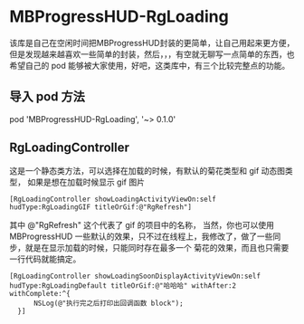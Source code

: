 # MBProgressHUD-RgLoading
  该库是自己在空闲时间把MBProgressHUD封装的更简单，让自己用起来更方便，但是发现越来越喜欢一些简单的封装，然后，，，有空就无聊写一点简单的东西，也希望自己的 pod 能够被大家使用，好吧，这类库中，有三个比较完整点的功能。

## 导入 pod 方法
  pod 'MBProgressHUD-RgLoading', '~> 0.1.0'

## RgLoadingController
  这是一个静态类方法，可以选择在加载的时候，有默认的菊花类型和 gif 动态图类型，
  如果是想在加载时候显示 gif 图片
  ```
  [RgLoadingController showLoadingActivityViewOn:self hudType:RgLoadingGIF titleOrGif:@"RgRefresh"]
  ```
  其中 @"RgRefresh" 这个代表了 gif 的项目中的名称，
  当然，你也可以使用 MBProgressHUD 一些默认的效果，只不过在线程上，我修改了，做了一些同步，就是在显示加载的时候，只能同时存在最多一个 菊花的效果，而且也只需要一行代码就能搞定。
  ```
  [RgLoadingController showLoadingSoonDisplayActivityViewOn:self hudType:RgLoadingDefault titleOrGif:@"哈哈哈" withAfter:2 withComplete:^{
        NSLog(@"执行完之后打印出回调函数 block");
    }]
  ```
    
<!--## RogueCache
  一个简单的缓存类，利用 NSUserDefaults 来设置缓存，他和另一个类型 RogueViewControllerTranstion(这是下一个会讲述的内容)结合着使用，他是全局单例变量，比如下列的方法
  + (void)setSessionValues:(nullable RogueUserObject *)user;这是存储缓存的方法，这里要申明一下，如果要在项目中使用，那么缓存的类型，必须继承于RogueUserObject，才能设置缓存，否则，执行该方法时，程序会 Crash，
  当然，比如用户状态改变，例如登陆退出之类，想用通知来改变程序的一些权限，可以使用这个方法，+ (void)refreshUserSession:(nullable RogueUserObject *)user;该方法是用来刷新用户信息，可以传空值，这个方法必须最好是结合+ (void)notificationResponseWithBlock:(nonnull void (^)(NSString * _Nonnull key))response方法来使用，举个例子，在 ViewController 控制器中，先写入如下方法：__weak RgMBViewController    *weakSelf = self;
    [RogueCache notificationResponseWithBlock:^(NSString * _Nonnull key) {
        [[NSNotificationCenter defaultCenter] addObserver:weakSelf selector:@selector(changeOther:) name:key object:nil];
    }];
    
当我点击某个按钮之后，按钮响应的时间效果，就会开始调用[RogueCache refreshUserSession:rogueUserObject]这个方法来刷新用户的状态，然后，他会自动调用前者的 block里的方法以此来响应通知。你可以看看我在程序里的changeOther方法:- (void)changeOther:(NSNotification *)notification {

    RgUserObject *rg = (RgUserObject *)notification.userInfo[@"RogueCacheUserSessionKey"];
    NSLog(@"%@", rg.cards);
    
}

## RogueViewControllerTranstion
  该类是转场动画的一个类，这个类暂时没有测出什么bug，希望大家能够指出。
  关于它的使用，因为是结合到 RogueCache，所以在响应事件的时候，比如我点击某个按钮，需要 push 到一个新的界面，那么在这个按钮对应的方法里，需要加入如下的代码:
  [RogueCache shareInstance].transtionType = RoguePushTopToBottomPresentTranstion;
            [RogueCache shareInstance].transtionDuration = 0.4;
            前者是转场效果，后者是转场时间。
            
暂时就这些简单的东西，本来还有一些结构上的封装，但是想到有待测试，所以就以后再放出来，所以，如果这里的程序有bug，希望大家能够指出，本人一定好好的修改，谢谢。-->


